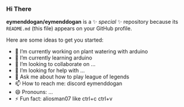 ### Hi There


**eymenddogan/eymenddogan** is a ✨ _special_ ✨ repository because its `README.md` (this file) appears on your GitHub profile.

Here are some ideas to get you started:

- 🔭 I’m currently working on plant watering with arduino
- 🌱 I’m currently learning arduino
- 👯 I’m looking to collaborate on ...
- 🤔 I’m looking for help with ...
- 💬 Ask me about how to play league of legends
- 📫 How to reach me: discord eymenddogan
- 😄 Pronouns: ...
- ⚡ Fun fact: aliosman07 like ctrl+c ctrl+v
